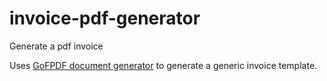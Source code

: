 # invoice-pdf-generator


Generate a pdf invoice

Uses [GoFPDF document generator](https://github.com/jung-kurt/gofpdf) to generate a generic invoice template.
